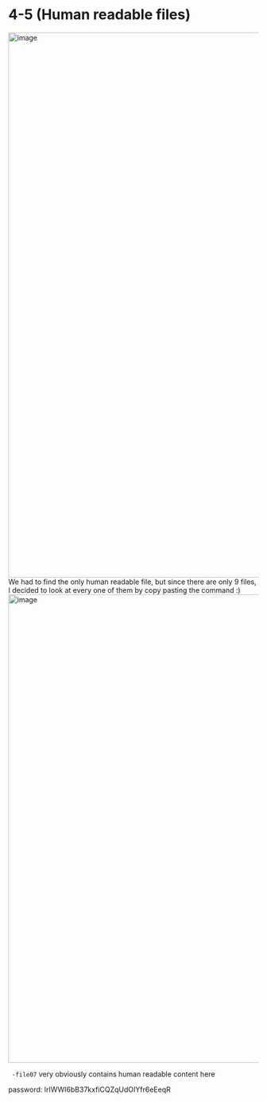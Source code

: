 # 4-5 (Human readable files) 

<img width="1096" alt="image" src="https://github.com/Chalhotra/git-exercises-writeups/assets/135652026/a450b8af-0a53-4435-b177-9b0a06f8a877">
<br>
We had to find the only human readable file, but since there are only 9 files, I decided to look at every one of them by copy pasting the command :) 
<br>
<img width="942" alt="image" src="https://github.com/Chalhotra/git-exercises-writeups/assets/135652026/c668e107-3eeb-4130-b2cf-11c58e43af7c"> <br>

``` -file07``` very obviously contains human readable content here

password: lrIWWI6bB37kxfiCQZqUdOIYfr6eEeqR
